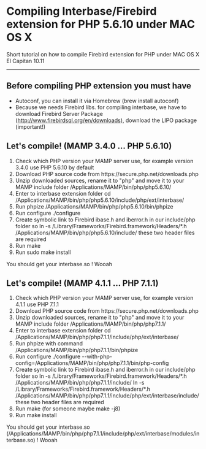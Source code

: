 # Compiling Interbase/Firebird extension for PHP 5.6.10 under MAC OS X

Short tutorial on how to compile Firebird extension for PHP under MAC OS X El Capitan 10.11

<hr>

## Before compiling PHP extension you must have
- Autoconf, you can install it via Homebrew (brew install autoconf) 
- Because we needs Firebird libs. for compiling interbase, we have to download Firebird Server Package (http://www.firebirdsql.org/en/downloads), download the LIPO package (important!)

## Let's compile! (MAMP 3.4.0 ... PHP 5.6.10)

<ol>
  <li>Check which PHP version your MAMP server use, for example version 3.4.0 use PHP 5.6.10 by default</li>
  <li>Download PHP source code from https://secure.php.net/downloads.php</li>
  <li>Unzip downloaded sources, rename it to "php" and move it to your MAMP include folder /Applications/MAMP/bin/php/php5.6.10/</li>
  <li>Enter to interbase extension folder
   cd /Applications/MAMP/bin/php/php5.6.10/include/php/ext/interbase/</li>
  <li>Run phpize
   /Applications/MAMP/bin/php/php5.6.10/bin/phpize</li>
  <li>Run configure ./configure</li>
  <li>Create symbolic link to Firebird ibase.h and iberror.h in our include/php folder so
   ln -s /Library/Frameworks/Firebird.framework/Headers/*.h /Applications/MAMP/bin/php/php5.6.10/include/
   these two header files are required</li>
  <li>Run make</li>
  <li>Run sudo make install</li>
</ol>

You should get your interbase.so ! Wooah


## Let's compile! (MAMP 4.1.1 ... PHP 7.1.1)

<ol>
  <li>Check which PHP version your MAMP server use, for example version 4.1.1 use PHP 7.1.1</li>
  <li>Download PHP source code from https://secure.php.net/downloads.php</li>
  <li>Unzip downloaded sources, rename it to "php" and move it to your MAMP include folder /Applications/MAMP/bin/php/php7.1.1/</li>
  <li>Enter to interbase extension folder
   cd /Applications/MAMP/bin/php/php7.1.1/include/php/ext/interbase/</li>
  <li>Run phpize with command 
   /Applications/MAMP/bin/php/php7.1.1/bin/phpize</li>
  <li>Run configure ./configure --with-php-config=/Applications/MAMP/bin/php/php7.1.1/bin/php-config </li>
  <li>Create symbolic link to Firebird ibase.h and iberror.h in our include/php folder so
   ln -s /Library/Frameworks/Firebird.framework/Headers/*.h /Applications/MAMP/bin/php/php7.1.1/include/
   ln -s /Library/Frameworks/Firebird.framework/Headers/*.h /Applications/MAMP/bin/php/php7.1.1/include/php/ext/interbase/include/
   these two header files are required</li>
  <li>Run make (for someone maybe make -j8)</li>
  <li>Run make install</li>
</ol>

You should get your interbase.so (/Applications/MAMP/bin/php/php7.1.1/include/php/ext/interbase/modules/interbase.so) ! Wooah
